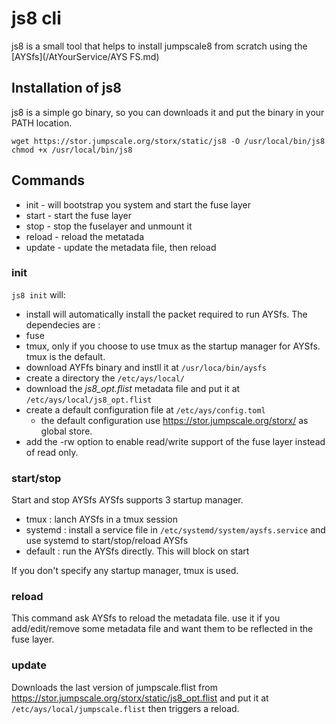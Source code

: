 # js8 cli

js8 is a small tool that helps to install jumpscale8 from scratch using the [AYSfs](/AtYourService/AYS FS.md)

## Installation of js8
js8 is a simple go binary, so you can downloads it and put the binary in your PATH location.
```
wget https://stor.jumpscale.org/storx/static/js8 -O /usr/local/bin/js8
chmod +x /usr/local/bin/js8
```

## Commands
- init - will bootstrap you system and start the fuse layer
- start - start the fuse layer
- stop - stop the fuselayer and unmount it
- reload - reload the metatada
- update - update the metadata file, then reload

### init
```js8 init``` will: 
- install will automatically install the packet required to run AYSfs.
The dependecies are :
 - fuse
 - tmux, only if you choose to use tmux as the startup manager for AYSfs. tmux is the default.
- download AYFfs binary and instll it at ```/usr/loca/bin/aysfs```
- create a directory the ```/etc/ays/local/```
- download the *js8_opt.flist* metadata file and put it at ```/etc/ays/local/js8_opt.flist```
- create a default configuration file at ```/etc/ays/config.toml```
    - the default configuration use https://stor.jumpscale.org/storx/ as global store.  
- add the -rw option to enable read/write support of the fuse layer instead of read only.

### start/stop
Start and stop AYSfs
AYSfs supports 3 startup manager.
- tmux : lanch AYSfs in a tmux session
- systemd : install a service file in ```/etc/systemd/system/aysfs.service``` and use systemd to start/stop/reload AYSfs
- default : run the AYSfs directly. This will block on start

If you don't specify any startup manager, tmux is used.

### reload
This command ask AYSfs to reload the metadata file. use it if you add/edit/remove some metadata file and want them to be reflected in the fuse layer.

### update
Downloads the last version of jumpscale.flist from https://stor.jumpscale.org/storx/static/js8_opt.flist and put it at ```/etc/ays/local/jumpscale.flist``` then triggers a reload.